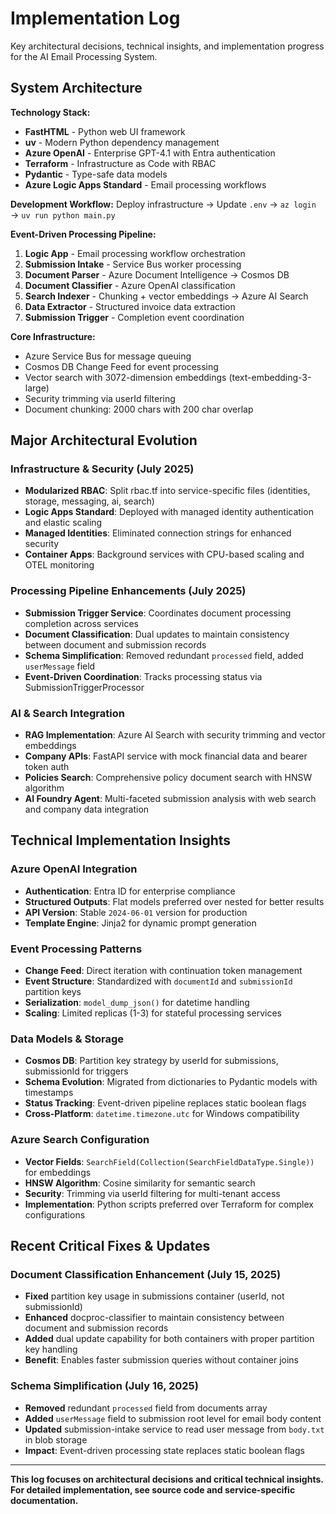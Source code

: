 # Implementation Log

Key architectural decisions, technical insights, and implementation progress for the AI Email Processing System.

## System Architecture

**Technology Stack:**
- **FastHTML** - Python web UI framework
- **uv** - Modern Python dependency management  
- **Azure OpenAI** - Enterprise GPT-4.1 with Entra authentication
- **Terraform** - Infrastructure as Code with RBAC
- **Pydantic** - Type-safe data models
- **Azure Logic Apps Standard** - Email processing workflows

**Development Workflow:**
Deploy infrastructure → Update `.env` → `az login` → `uv run python main.py`

**Event-Driven Processing Pipeline:**
1. **Logic App** - Email processing workflow orchestration
2. **Submission Intake** - Service Bus worker processing
3. **Document Parser** - Azure Document Intelligence → Cosmos DB  
4. **Document Classifier** - Azure OpenAI classification
5. **Search Indexer** - Chunking + vector embeddings → Azure AI Search
6. **Data Extractor** - Structured invoice data extraction
7. **Submission Trigger** - Completion event coordination

**Core Infrastructure:**
- Azure Service Bus for message queuing
- Cosmos DB Change Feed for event processing  
- Vector search with 3072-dimension embeddings (text-embedding-3-large)
- Security trimming via userId filtering
- Document chunking: 2000 chars with 200 char overlap

## Major Architectural Evolution

### Infrastructure & Security (July 2025)
- **Modularized RBAC**: Split rbac.tf into service-specific files (identities, storage, messaging, ai, search)
- **Logic Apps Standard**: Deployed with managed identity authentication and elastic scaling
- **Managed Identities**: Eliminated connection strings for enhanced security
- **Container Apps**: Background services with CPU-based scaling and OTEL monitoring

### Processing Pipeline Enhancements (July 2025)
- **Submission Trigger Service**: Coordinates document processing completion across services
- **Document Classification**: Dual updates to maintain consistency between document and submission records
- **Schema Simplification**: Removed redundant `processed` field, added `userMessage` field
- **Event-Driven Coordination**: Tracks processing status via SubmissionTriggerProcessor

### AI & Search Integration
- **RAG Implementation**: Azure AI Search with security trimming and vector embeddings
- **Company APIs**: FastAPI service with mock financial data and bearer token auth
- **Policies Search**: Comprehensive policy document search with HNSW algorithm
- **AI Foundry Agent**: Multi-faceted submission analysis with web search and company data integration

## Technical Implementation Insights

### Azure OpenAI Integration
- **Authentication**: Entra ID for enterprise compliance
- **Structured Outputs**: Flat models preferred over nested for better results
- **API Version**: Stable `2024-06-01` version for production
- **Template Engine**: Jinja2 for dynamic prompt generation

### Event Processing Patterns
- **Change Feed**: Direct iteration with continuation token management
- **Event Structure**: Standardized with `documentId` and `submissionId` partition keys
- **Serialization**: `model_dump_json()` for datetime handling
- **Scaling**: Limited replicas (1-3) for stateful processing services

### Data Models & Storage
- **Cosmos DB**: Partition key strategy by userId for submissions, submissionId for triggers
- **Schema Evolution**: Migrated from dictionaries to Pydantic models with timestamps
- **Status Tracking**: Event-driven pipeline replaces static boolean flags
- **Cross-Platform**: `datetime.timezone.utc` for Windows compatibility

### Azure Search Configuration
- **Vector Fields**: `SearchField(Collection(SearchFieldDataType.Single))` for embeddings
- **HNSW Algorithm**: Cosine similarity for semantic search
- **Security**: Trimming via userId filtering for multi-tenant access
- **Implementation**: Python scripts preferred over Terraform for complex configurations

## Recent Critical Fixes & Updates

### Document Classification Enhancement (July 15, 2025)
- **Fixed** partition key usage in submissions container (userId, not submissionId)
- **Enhanced** docproc-classifier to maintain consistency between document and submission records
- **Added** dual update capability for both containers with proper partition key handling
- **Benefit**: Enables faster submission queries without container joins

### Schema Simplification (July 16, 2025)
- **Removed** redundant `processed` field from documents array
- **Added** `userMessage` field to submission root level for email body content
- **Updated** submission-intake service to read user message from `body.txt` in blob storage
- **Impact**: Event-driven processing state replaces static boolean flags

---

**This log focuses on architectural decisions and critical technical insights. For detailed implementation, see source code and service-specific documentation.**
